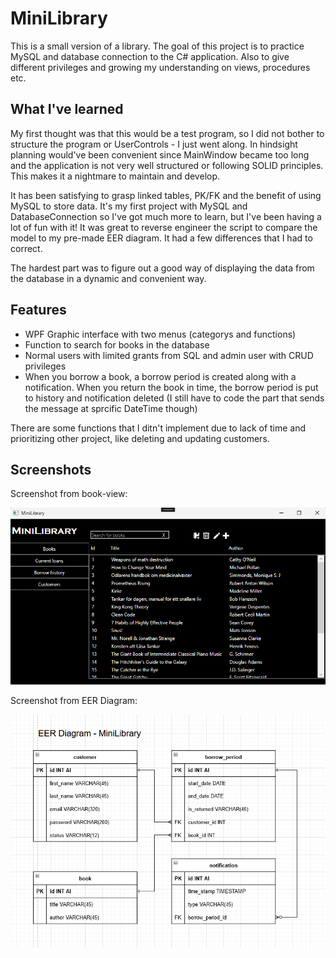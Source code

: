 
# MiniLibrary

This is a small version of a library. The goal of this project is to practice MySQL and database connection to the C# application. Also to give different privileges and growing my understanding on views, procedures etc. 


## What I've learned


My first thought was that this would be a test program, so I did not bother to structure the program or UserControls - I just went along. In hindsight planning would've been convenient since MainWindow became too long and the application is not very well structured or following SOLID principles. This makes it a nightmare to maintain and develop.

It has been satisfying to grasp linked tables, PK/FK and the benefit of using MySQL to store data. It's my first project with MySQL and DatabaseConnection so I've got much more to learn, but I've been having a lot of fun with it!
It was great to reverse engineer the script to compare the model to my pre-made EER diagram. It had a few differences that I had to correct.

The hardest part was to figure out a good way of displaying the data from the database in a dynamic and convenient way.


## Features

- WPF Graphic interface with two menus (categorys and functions)
- Function to search for books in the database
- Normal users with limited grants from SQL and admin user with CRUD privileges
- When you borrow a book, a borrow period is created along with a notification.
  When you return the book in time, the borrow period is put to history and notification deleted (I still have to code the part that sends the message at sprcific DateTime though)

There are some functions that I ditn't implement due to lack of time and prioritizing other project, like deleting and updating customers.

## Screenshots
Screenshot from book-view:

![MiniLibrary Screenshot](https://github.com/Bubbelbad/MiniLibrary/blob/master/Screenshot%20-%20Book%20view.png)

Screenshot from EER Diagram:

![EER Diagram Screenshot](https://github.com/Bubbelbad/MiniLibrary/blob/master/Screenshot%20-%20EER%20Diagram.png)
